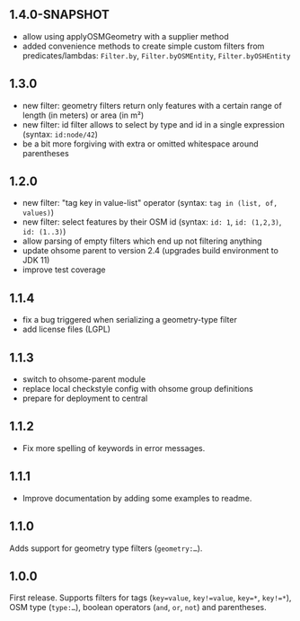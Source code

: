 1.4.0-SNAPSHOT
--------------

* allow using applyOSMGeometry with a supplier method
* added convenience methods to create simple custom filters from predicates/lambdas: `Filter.by`, `Filter.byOSMEntity`, `Filter.byOSHEntity`

1.3.0
-----

* new filter: geometry filters return only features with a certain range of length (in meters) or area (in m²)
* new filter: id filter allows to select by type and id in a single expression (syntax: `id:node/42`)
* be a bit more forgiving with extra or omitted whitespace around parentheses

1.2.0
-----

* new filter: "tag key in value-list" operator (syntax: `tag in (list, of, values)`)
* new filter: select features by their OSM id (syntax: `id: 1`, `id: (1,2,3)`, `id: (1..3)`)
* allow parsing of empty filters which end up not filtering anything
* update ohsome parent to version 2.4 (upgrades build environment to JDK 11)
* improve test coverage

1.1.4
-----

* fix a bug triggered when serializing a geometry-type filter
* add license files (LGPL)

1.1.3
-----

* switch to ohsome-parent module
* replace local checkstyle config with ohsome group definitions
* prepare for deployment to central

1.1.2
-----

* Fix more spelling of keywords in error messages.

1.1.1
-----

* Improve documentation by adding some examples to readme.

1.1.0
-----

Adds support for geometry type filters (`geometry:…`).

1.0.0
-----

First release.
Supports filters for tags (`key=value`, `key!=value`, `key=*`, `key!=*`), OSM type (`type:…`), boolean operators (`and`, `or`, `not`) and parentheses.
